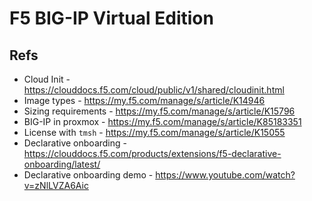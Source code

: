 # F5 BIG-IP Virtual Edition

## Refs

- Cloud Init - <https://clouddocs.f5.com/cloud/public/v1/shared/cloudinit.html>
- Image types - <https://my.f5.com/manage/s/article/K14946>
- Sizing requirements - <https://my.f5.com/manage/s/article/K15796>
- BIG-IP in proxmox - <https://my.f5.com/manage/s/article/K85183351>
- License with `tmsh` - <https://my.f5.com/manage/s/article/K15055>
- Declarative onboarding - <https://clouddocs.f5.com/products/extensions/f5-declarative-onboarding/latest/>
- Declarative onboarding demo - <https://www.youtube.com/watch?v=zNlLVZA6Aic>
